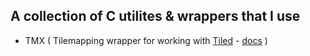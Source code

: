 ## A collection of C utilites & wrappers that I use

- TMX ( Tilemapping wrapper for working with [Tiled](https://www.mapeditor.org/) - [docs](https://doc.mapeditor.org/en/stable/) )
